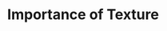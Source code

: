 ---
title: Importance of Texture 
sidebar: product1_sidebar
keywords: pedagogy, texture
summary: "Texture is an open ended concept that     "
permalink: importance_of_texture.html
folder: musicworks1
---